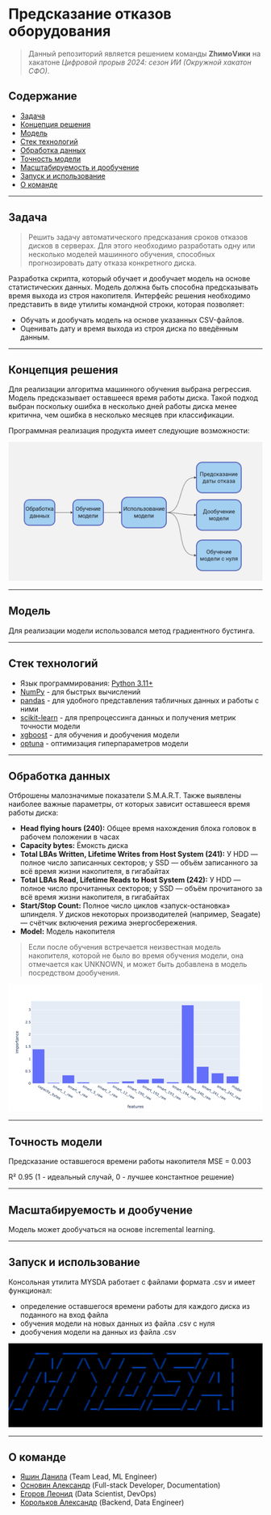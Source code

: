 # Предсказание отказов оборудования
> Данный репозиторий является решением команды **ZhимоVики** на хакатоне *Цифровой прорыв 2024: сезон ИИ (Окружной хакатон СФО)*.

## Содержание

- [Задача](#Задача)
- [Концепция решения](#Концепция-решения)
- [Модель](#Модель)
- [Стек технологий](#Стек-технологий)
- [Обработка данных](#Обработка-данных)
- [Точность модели](#Точность-модели)
- [Масштабируемость и дообучение](#Масштабируемость-и-дообучение)
- [Запуск и использование](#Запуск-и-использование)
- [О команде](#О-команде)

---

## Задача

> Решить задачу автоматического предсказания сроков отказов дисков в
серверах. Для этого необходимо разработать одну или несколько моделей машинного обучения, способных прогнозировать дату отказа конкретного диска.

Разработка скрипта, который обучает и дообучает модель на
основе статистических данных. Модель должна быть способна предсказывать время выхода из строя накопителя. Интерфейс решения необходимо представить в виде утилиты командной строки, которая позволяет:
+ Обучать и дообучать модель на основе указанных CSV-файлов.
+ Оценивать дату и время выхода из строя диска по введённым данным.

---

## Концепция решения

Для реализации алгоритма машинного обучения выбрана регрессия. Модель предсказывает оставшееся время работы диска. Такой подход выбран поскольку ошибка в несколько дней работы диска менее критична, чем ошибка в несколько месяцев при классификации.

Программная реализация продукта имеет следующие возможности:

![Использование](media/usage.png)

---

## Модель

Для реализации модели использовался метод градиентного бустинга.

---

## Стек технологий

+ Язык программирования: [Python 3.11+](https://www.python.org/)
+ [NumPy](https://numpy.org/) - для быстрых вычислений
+ [pandas](https://pandas.pydata.org/) - для удобного представления табличных данных и работы с ними
+ [scikit-learn](https://scikit-learn.org/stable/) - для препроцессинга данных и получения метрик точности модели
+ [xgboost](https://xgboost.ai/) - для обучения и дообучения модели
+ [optuna](https://optuna.org/) - оптимизация гиперпараметров модели

---

## Обработка данных

Отброшены малозначимые показатели S.M.A.R.T. Также выявлены наиболее важные параметры, от которых зависит оставшееся время работы диска:
+ **Head flying hours (240):** Общее время нахождения блока головок в рабочем положении в часах
+ **Capacity bytes:** Ёмоксть диска
+ **Total LBAs Written, Lifetime Writes from Host System (241):** У HDD — полное число записанных секторов; у SSD — объём записанного за всё время жизни накопителя, в гигабайтах
+ **Total LBAs Read, Lifetime Reads to Host System (242):** У HDD — полное число прочитанных секторов; у SSD — объём прочитаного за всё время жизни накопителя, в гигабайтах
+ **Start/Stop Count:** Полное число циклов «запуск-остановка» шпинделя. У дисков некоторых производителей (например, Seagate) — счётчик включения режима энергосбережения.
+ **Model:** Модель накопителя

> Если после обучения встречается неизвестная модель накопителя, которой не было во время обучения модели, она отмечается как UNKNOWN, и может быть добавлена в модель посредством дообучения.

![Важные параметры](media/features.png)

---

## Точность модели

Предсказание оставшегося времени работы накопителя MSE = 0.003

R² 0.95 (1 - идеальный случай, 0 - лучшее константное решение)

---

## Масштабируемость и дообучение

Модель может дообучаться на основе incremental learning.

---

## Запуск и использование

Консольная утилита MYSDA работает с файлами формата .csv и имеет функционал:
+ определение оставшегося времени работы для каждого диска из поданного на вход файла
+ обучения модели на новых данных из файла .csv с нуля
+ дообучения модели на данных из файла .csv

![MYSDA](media/MYSDA.png)

---

## О команде

- [Яшин Данила](https://github.com/zibestr) (Team Lead, ML Engineer)
- [Основин Александр](https://github.com/PyAlexOs) (Full-stack Developer, Documentation)
- [Егоров Леонид](https://github.com/Grander78498) (Data Scientist, DevOps)
- [Корольков Александр](https://github.com/adkorolkov) (Backend, Data Engineer)
